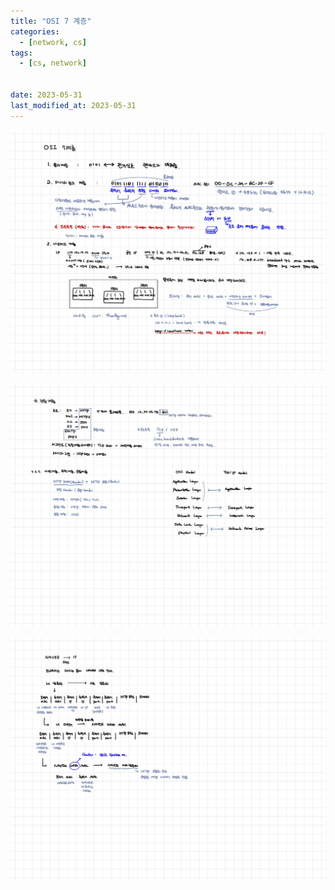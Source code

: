 ```yaml
---
title: "OSI 7 계층"
categories:
  - [network, cs]
tags:
  - [cs, network]


date: 2023-05-31
last_modified_at: 2023-05-31
---
```


![network1](../../../assets/images/captured/cs/network_1.jpg)

![network2](../../../assets/images/captured/cs/network_2.jpg)

![network3](../../../assets/images/captured/cs/network_3.jpg)
